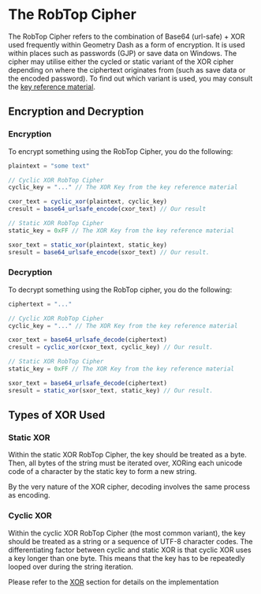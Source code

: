# The RobTop Cipher
The RobTop Cipher refers to the combination of Base64 (url-safe) + XOR used frequently within Geometry Dash as a form of encryption.
It is used within places such as passwords (GJP) or save data on Windows.
The cipher may utilise either the cycled or static variant of the XOR cipher depending on where the ciphertext originates from (such as save data or the
encoded password). To find out which variant is used, you may consult the [key reference material](/docs/reference/keys.md#xor-keys).

## Encryption and Decryption
### Encryption
To encrypt something using the RobTop Cipher, you do the following:

```js
plaintext = "some text"

// Cyclic XOR RobTop Cipher
cyclic_key = "..." // The XOR Key from the key reference material

cxor_text = cyclic_xor(plaintext, cyclic_key)
cresult = base64_urlsafe_encode(cxor_text) // Our result

// Static XOR RobTop Cipher
static_key = 0xFF // The XOR Key from the key reference material

sxor_text = static_xor(plaintext, static_key)
sresult = base64_urlsafe_encode(sxor_text) // Our result.
```

### Decryption
To decrypt something using the RobTop cipher, you do the following:

```js
ciphertext = "..."

// Cyclic XOR RobTop Cipher
cyclic_key = "..." // The XOR Key from the key reference material

cxor_text = base64_urlsafe_decode(ciphertext)
cresult = cyclic_xor(cxor_text, cyclic_key) // Our result.

// Static XOR RobTop Cipher
static_key = 0xFF // The XOR Key from the key reference material

sxor_text = base64_urlsafe_decode(ciphertext)
sresult = static_xor(sxor_text, static_key) // Our result.
```

## Types of XOR Used
### Static XOR
Within the static XOR RobTop Cipher, the key should be treated as a byte. Then, all bytes of the string must be iterated over, XORing each unicode code of a
character by the static key to form a new string.

By the very nature of the XOR cipher, decoding involves the same process as encoding.

### Cyclic XOR
Within the cyclic XOR RobTop Cipher (the most common variant), the key should be treated as a string or a sequence of UTF-8 character codes.
The differentiating factor between cyclic and static XOR is that cyclic XOR uses a key longer than one byte. This means that the key has to be
repeatedly looped over during the string iteration.

Please refer to the [XOR](/docs/topics/Algorithms/Xor.md) section for details on the implementation
